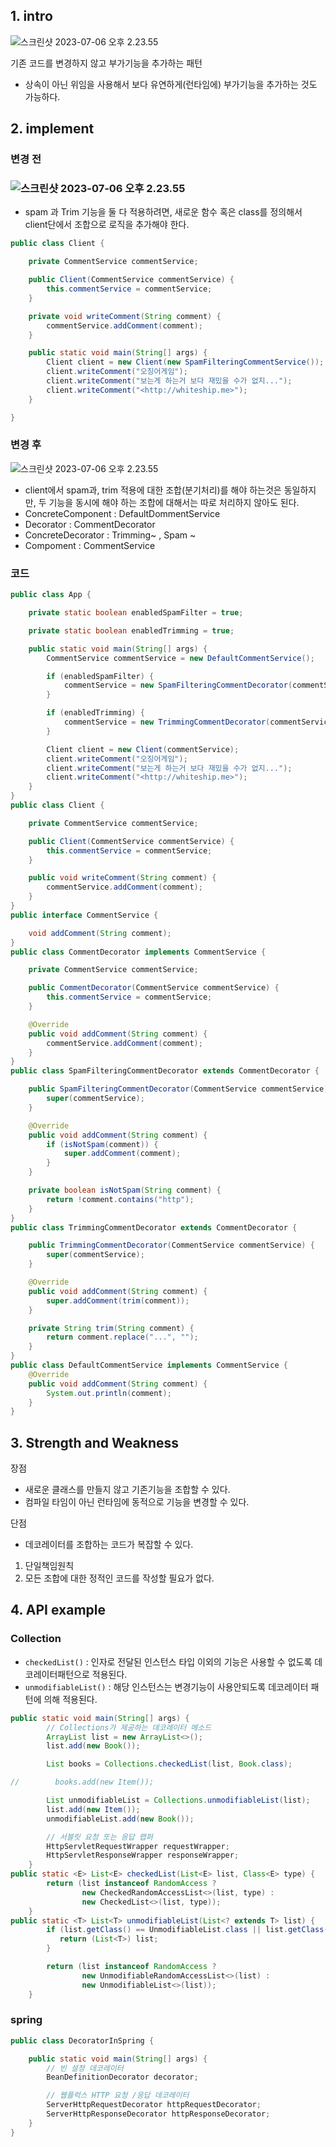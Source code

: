 ## 1. intro

![스크린샷 2023-07-06 오후 2.23.55](../img/decorator-01.png)

기존 코드를 변경하지 않고 부가기능을 추가하는 패턴

- 상속이 아닌 위임을 사용해서 보다 유연하게(런타임에) 부가기능을 추가하는 것도 가능하다.







## 2. implement

### 변경 전

### ![스크린샷 2023-07-06 오후 2.23.55](../img/decorator-02.png)

- spam 과 Trim 기능을 둘 다 적용하려면, 새로운 함수 혹은 class를 정의해서 client단에서 조합으로 로직을 추가해야 한다.

```java
public class Client {

    private CommentService commentService;

    public Client(CommentService commentService) {
        this.commentService = commentService;
    }

    private void writeComment(String comment) {
        commentService.addComment(comment);
    }

    public static void main(String[] args) {
        Client client = new Client(new SpamFilteringCommentService());
        client.writeComment("오징어게임");
        client.writeComment("보는게 하는거 보다 재밌을 수가 없지...");
        client.writeComment("<http://whiteship.me>");
    }

}
```

### 변경 후

![스크린샷 2023-07-06 오후 2.23.55](../img/decorator-03.png)

- client에서 spam과, trim 적용에 대한 조합(분기처리)를 해야 하는것은 동일하지만, 두 기능을 동시에 해야 하는 조합에 대해서는 따로 처리하지 않아도 된다.
- ConcreteComponent : DefaultDommentService
- Decorator : CommentDecorator
- ConcreteDecorator : Trimming~ , Spam ~
- Compoment : CommentService

### 코드

```java
public class App {

    private static boolean enabledSpamFilter = true;

    private static boolean enabledTrimming = true;

    public static void main(String[] args) {
        CommentService commentService = new DefaultCommentService();

        if (enabledSpamFilter) {
            commentService = new SpamFilteringCommentDecorator(commentService);
        }

        if (enabledTrimming) {
            commentService = new TrimmingCommentDecorator(commentService);
        }

        Client client = new Client(commentService);
        client.writeComment("오징어게임");
        client.writeComment("보는게 하는거 보다 재밌을 수가 없지...");
        client.writeComment("<http://whiteship.me>");
    }
}
public class Client {

    private CommentService commentService;

    public Client(CommentService commentService) {
        this.commentService = commentService;
    }

    public void writeComment(String comment) {
        commentService.addComment(comment);
    }
}
public interface CommentService {

    void addComment(String comment);
}
public class CommentDecorator implements CommentService {

    private CommentService commentService;

    public CommentDecorator(CommentService commentService) {
        this.commentService = commentService;
    }

    @Override
    public void addComment(String comment) {
        commentService.addComment(comment);
    }
}
public class SpamFilteringCommentDecorator extends CommentDecorator {

    public SpamFilteringCommentDecorator(CommentService commentService) {
        super(commentService);
    }

    @Override
    public void addComment(String comment) {
        if (isNotSpam(comment)) {
            super.addComment(comment);
        }
    }

    private boolean isNotSpam(String comment) {
        return !comment.contains("http");
    }
}
public class TrimmingCommentDecorator extends CommentDecorator {

    public TrimmingCommentDecorator(CommentService commentService) {
        super(commentService);
    }

    @Override
    public void addComment(String comment) {
        super.addComment(trim(comment));
    }

    private String trim(String comment) {
        return comment.replace("...", "");
    }
}
public class DefaultCommentService implements CommentService {
    @Override
    public void addComment(String comment) {
        System.out.println(comment);
    }
}
```





## 3. Strength and Weakness

장점

- 새로운 클래스를 만들지 않고 기존기능을 조합할 수 있다.
- 컴파일 타임이 아닌 런타임에 동적으로 기능을 변경할 수 있다.

단점

- 데코레이터를 조합하는 코드가 복잡할 수 있다.



1. 단일책임원칙
2. 모든 조합에 대한 정적인 코드를 작성할 필요가 없다.





## 4. API example

### Collection

- `checkedList()` : 인자로 전달된 인스턴스 타입 이외의 기능은 사용할 수 없도록 데코레이터패턴으로 적용된다.
- `unmodifiableList()` : 해당 인스턴스는 변경기능이 사용안되도록 데코레이터 패턴에 의해 적용된다.

```java
public static void main(String[] args) {
        // Collections가 제공하는 데코레이터 메소드
        ArrayList list = new ArrayList<>();
        list.add(new Book());

        List books = Collections.checkedList(list, Book.class);

//        books.add(new Item());

        List unmodifiableList = Collections.unmodifiableList(list);
        list.add(new Item());
        unmodifiableList.add(new Book());

        // 서블릿 요청 또는 응답 랩퍼
        HttpServletRequestWrapper requestWrapper;
        HttpServletResponseWrapper responseWrapper;
    }
public static <E> List<E> checkedList(List<E> list, Class<E> type) {
        return (list instanceof RandomAccess ?
                new CheckedRandomAccessList<>(list, type) :
                new CheckedList<>(list, type));
    }
public static <T> List<T> unmodifiableList(List<? extends T> list) {
        if (list.getClass() == UnmodifiableList.class || list.getClass() == UnmodifiableRandomAccessList.class) {
           return (List<T>) list;
        }

        return (list instanceof RandomAccess ?
                new UnmodifiableRandomAccessList<>(list) :
                new UnmodifiableList<>(list));
    }
```

### spring

```java
public class DecoratorInSpring {

    public static void main(String[] args) {
        // 빈 설정 데코레이터
        BeanDefinitionDecorator decorator;

        // 웹플럭스 HTTP 요청 /응답 데코레이터
        ServerHttpRequestDecorator httpRequestDecorator;
        ServerHttpResponseDecorator httpResponseDecorator;
    }
}
```